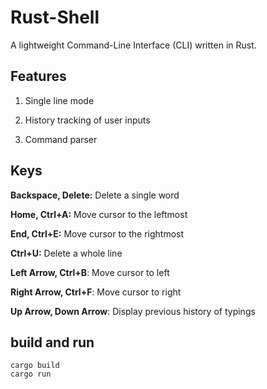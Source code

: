 # Rust-Shell

A lightweight Command-Line Interface (CLI) written in Rust.

## Features

1. Single line mode

2. History tracking of user inputs

3. Command parser

## Keys

**Backspace, Delete:** Delete a single word

**Home, Ctrl+A:** Move cursor to the leftmost

**End, Ctrl+E:** Move cursor to the rightmost

**Ctrl+U:** Delete a whole line

**Left Arrow, Ctrl+B**: Move cursor to left

**Right Arrow, Ctrl+F**: Move cursor to right

**Up Arrow, Down Arrow**: Display previous history of typings

## build and run

```
cargo build
cargo run
```
